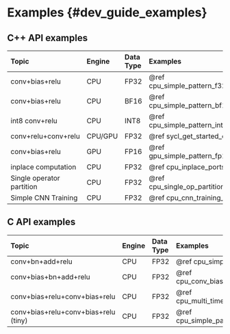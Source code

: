 # Examples {#dev_guide_examples}

## C++ API examples

| Topic                                | Engine   | Data Type | Examples                                              |
| :----                                | :---     | :---      | :----                                                 |
| conv+bias+relu                       | CPU      | FP32      | @ref cpu_simple_pattern_f32_cpp                       |
| conv+bias+relu                       | CPU      | BF16      | @ref cpu_simple_pattern_bf16_cpp                      |
| int8 conv+relu                       | CPU      | INT8      | @ref cpu_simple_pattern_int8_cpp                      |
| conv+relu+conv+relu                  | CPU/GPU  | FP32      | @ref sycl_get_started_cpp                             |
| conv+bias+relu                       | GPU      | FP16      | @ref gpu_simple_pattern_fp16_cpp                      |
| inplace computation                  | CPU      | FP32      | @ref cpu_inplace_ports_cpp                            |
| Single operator partition            | CPU      | FP32      | @ref cpu_single_op_partition_f32_cpp                  |
| Simple CNN Training                  | CPU      | FP32      | @ref cpu_cnn_training_f32_cpp                         |

## C API examples

| Topic                                | Engine   | Data Type | Examples                          |
| :----                                | :---     | :---      | :----                             |
| conv+bn+add+relu                     | CPU      | FP32      | @ref cpu_simple_pattern_c         |
| conv+bias+bn+add+relu                | CPU      | FP32      | @ref cpu_conv_bias_bn_add_relu_c  |
| conv+bias+relu+conv+bias+relu        | CPU      | FP32      | @ref cpu_multi_times_inference_c  |
| conv+bias+relu+conv+bias+relu (tiny) | CPU      | FP32      | @ref cpu_simple_pattern_tiny_c    |
